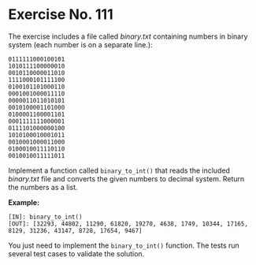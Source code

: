 # Exercise No. 111

The exercise includes a file called *binary.txt* containing numbers in binary system (each number is on a separate line.):


    0111111000100101
    1010111100000010
    0010110000011010
    1111000101111100
    0100101101000110
    0001001000011110
    0000011011010101
    0010100001101000
    0100001100001101
    0001111111000001
    0111101000000100
    1010100010001011
    0010001000011000
    0100010011110110
    0010010011111011


Implement a function called `binary_to_int()` that reads the included *binary.txt* file and converts the given numbers to decimal system. Return the numbers as a list.


**Example:**


    [IN]: binary_to_int()
    [OUT]: [32293, 44802, 11290, 61820, 19270, 4638, 1749, 10344, 17165, 8129, 31236, 43147, 8728, 17654, 9467]


You just need to implement the `binary_to_int()` function. The tests run several test cases to validate the solution.